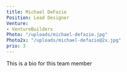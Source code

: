 ```yaml
---
title: Michael DeFazio
Position: Lead Designer
Venture:
- VentureBuilders
Photo: "/uploads/michael-defazio.jpg"
Photo2x: "/uploads/michael-defazio@2x.jpg"
prio: 3
---
```


This is a bio for this team member
